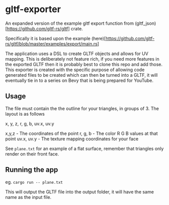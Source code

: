 # gltf-exporter
An expanded version of the example gltf export function from (gltf_json)[https://github.com/gltf-rs/gltf] crate.

Specifically it is based upon the example (here)[https://github.com/gltf-rs/gltf/blob/master/examples/export/main.rs]

The application uses a DSL to create GLTF objects and allows for UV mapping. This is deliberately not feature rich, if you need more features in the exported GLTF then it is probably best to clone this repo and add those. This exporter is created with the specific purpose of allowing code generated files to be created which can then be turned  into a GLTF, it will eventually tie in to a series on Bevy that is being prepared for YouTube. 

## Usage
The file must contain the the outline for your triangles, in groups of 3. The layout is as follows

x, y, z, r, g, b, uv.x, uv.y

x,y,z - The coordinates of the point
r, g, b - The color R G B values at that point
uv.x, uv.y - The texture mapping coordinates for your face

See `plane.txt` for an example of a flat surface, remember that triangles only render on their front face.

## Running the app
eg.
`cargo run -- plane.txt`

This will output the GLTF file into the output folder, it will have the same name as the input file.